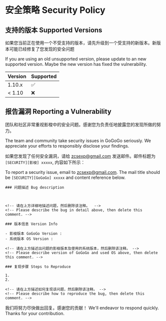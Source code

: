 # 安全策略 Security Policy

## 支持的版本 Supported Versions

如果您当前正在使用一个不受支持的版本，请先升级到一个受支持的新版本。新版本可能已经修复了您发现的安全问题

If you are using an old unsupported version, please update to an new supported version. Maybe the new version has fixed the vulnerability.

| Version | Supported          |
| ------- | ------------------ |
| 1.10.x   | :white_check_mark: |
| < 1.10   | :x:                |

## 报告漏洞 Reporting a Vulnerability

团队和社区非常重视影梭中的安全问题。感谢您为负责任地披露您的发现所做的努力。

The team and community take security issues in GoGoGo seriously. We appreciate your efforts to responsibly disclose your findings. 

如果您发现了任何安全漏洞，请给 zcsexp@gmail.com 发送邮件。邮件标题为 `[SECURITY][影梭] xxxxx`, 内容如下所示：

To report a security issue, email to zcsexp@gmail.com. The mail title should be `[SECURITY][GoGoGo] xxxxx` and content reference below.
```
### 问题描述 Bug description



<!-- 请在上方详细地描述问题，然后删除该注释。  -->
<!-- Please describe the bug in detail above, then delete this comment. -->

### 版本信息 Version Info

- 影梭版本 GoGoGo Version : 
- 系统版本 OS Version : 

<!-- 请在上方描述出问题的影梭版本及使用的系统版本，然后删除该注释。 -->
<!-- Please describe version of GoGoGo and used OS above, then delete this comment. -->

### 复现步骤 Steps to Reproduce

1. 
2. 

<!-- 请在上方描述如何复现该问题，然后删除该注释。 -->
<!-- Please describe how to reproduce the bug, then delete this comment. -->
```

我们将努力尽快做出回复。感谢您的贡献！
We'll endeavor to respond quickly. Thanks for your contribution.
